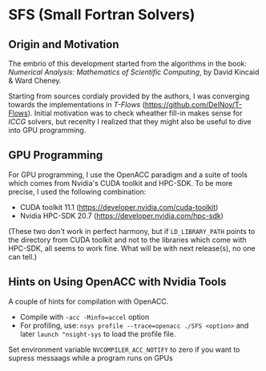 # SFS (Small Fortran Solvers)

## Origin and Motivation

The embrio of this development started from the algorithms in the book: _Numerical Analysis: Mathematics of Scientific Computing_, by David Kincaid & Ward Cheney.

Starting from sources cordialy provided by the authors, I was converging towards the implementations in _T-Flows_ (https://github.com/DelNov/T-Flows). Initial motivation was to check wheather fill-in makes sense for _ICCG_ solvers, but recenlty I realized that they might also be useful to dive into GPU programming.

## GPU Programming

For GPU programming, I use the OpenACC paradigm and a suite of tools which comes from Nvidia's CUDA toolkit and HPC-SDK.  To be more precise, I used the following combination:

- CUDA toolkit 11.1   (https://developer.nvidia.com/cuda-toolkit)
- Nvidia HPC-SDK 20.7 (https://developer.nvidia.com/hpc-sdk)

(These two don't work in perfect harmony, but if ```LD_LIBRARY_PATH``` points to the directory from CUDA toolkit and not to the libraries which come with HPC-SDK, all seems to work fine.  What will be with next release(s), no one can tell.)

## Hints on Using OpenACC with Nvidia Tools

A couple of hints for compilation with OpenACC.

- Compile with ```-acc -Minfo=accel``` option
- For profiling, use: ```nsys profile --trace=openacc ./SFS <option>``` and later ```launch "nsight-sys``` to load the profile file.

Set environment variable ```NVCOMPILER_ACC_NOTIFY``` to zero if you want to supress messaags while a program runs on GPUs
